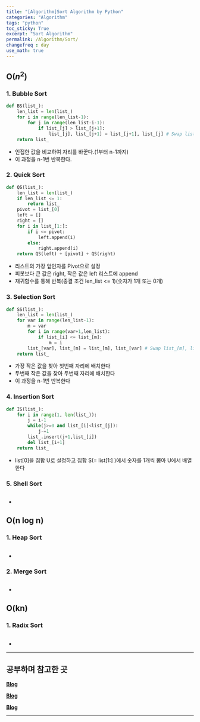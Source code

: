 ```yaml
---
title: "[Algorithm]Sort Algorithm by Python"
categories: "Algorithm"
tags: "python"
toc_sticky: True
excerpt: "Sort Algorithm"
permalink: /Algorithm/Sort/
changefreq : day
use_math: true
---
```



## **O($n^2$)**

### 1. Bubble Sort

```python
def BS(list_):
    len_list = len(list_)
    for i in range(len_list-1):
        for j in range(len_list-i-1):
            if list_[j] > list_[j+1]:
                list_[j], list_[j+1] = list_[j+1], list_[j] # Swap list_[j], list_[j+1]
    return list_
```

- 인접한 값을 비교하여 자리를 바꾼다.(1부터 n-1까지)
- 이 과정을 n-1번 반복한다. 

### 2. Quick Sort

```python
def QS(list_):
    len_list = len(list_)
    if len_list <= 1:
        return list_
    pivot = list_[0]
    left = []
    right = []
    for i in list_[1:]:
        if i <= pivot:
            left.append(i)
        else:
            right.append(i)
    return QS(left) + [pivot] + QS(right)
```

- 리스트의 가장 앞인자를 Pivot으로 설정
- 피봇보다 큰 값은 right, 작은 값은 left 리스트에 append
- 재귀함수를 통해 반복(종결 조건 len_list <= 1)(숫자가 1개 또는 0개)

### 3.  Selection Sort

```python
def SS(list_):
    len_list = len(list_)
    for var in range(len_list-1):
        m = var
        for i in range(var+1,len_list):
            if list_[i] <= list_[m]:
                m = i
        list_[var], list_[m] = list_[m], list_[var] # Swap list_[m], list_[var]
    return list_
```

- 가장 작은 값을 찾아 첫번째 자리에 배치한다
- 두번째 작은 값을 찾아 두번째 자리에 배치한다
- 이 과정을 n-1번 반복한다

### 4. Insertion Sort

```python
def IS(list_):
    for i in range(1, len(list_)):
        j = i-1
        while(j>=0 and list_[i]<list_[j]):
            j-=1
        list_.insert(j+1,list_[i])
        del list_[i+1]
    return list_
```

- list[0]을 집합 U로 설정하고 집합 S(= list[1:] )에서 숫자를 1개씩 뽑아 U에서 배열한다

### 5. Shell Sort

```python

```

- 

## O(n log n)

### 1. Heap Sort

```python

```

- 



### 2. Merge Sort

```python

```

- 

## O(kn)

### 1. Radix Sort

```python

```

- 

------

## **공부하며 참고한 곳**

[**Blog**](https://medium.com/@joongwon/%EC%A0%95%EB%A0%AC-%EC%95%8C%EA%B3%A0%EB%A6%AC%EC%A6%98-%EA%B8%B0%EC%B4%88-805391cb088e)

[**Blog**](https://www.daleseo.com/sort-selection/)

[**Blog**](https://leedakyeong.tistory.com/entry/%EC%95%8C%EA%B3%A0%EB%A6%AC%EC%A6%98-%ED%8C%8C%EC%9D%B4%EC%8D%AC%EC%9C%BC%EB%A1%9C-%EC%82%BD%EC%9E%85%EC%A0%95%EB%A0%AC-%EA%B5%AC%ED%98%84%ED%95%98%EA%B8%B0-insertion-sort-in-python?category=842565)

------


## 
